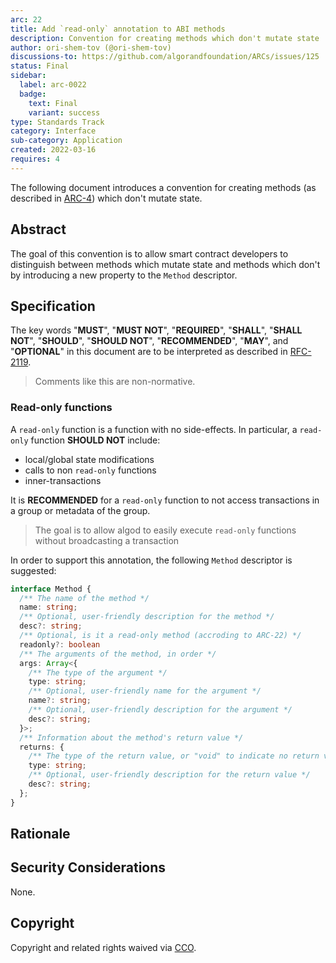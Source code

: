 ```yaml
---
arc: 22
title: Add `read-only` annotation to ABI methods
description: Convention for creating methods which don't mutate state
author: ori-shem-tov (@ori-shem-tov)
discussions-to: https://github.com/algorandfoundation/ARCs/issues/125
status: Final
sidebar:
  label: arc-0022
  badge:
    text: Final
    variant: success
type: Standards Track
category: Interface
sub-category: Application
created: 2022-03-16
requires: 4
---
```

The following document introduces a convention for creating methods (as described in [ARC-4](/standards/arcs/arc-0004)) which don't mutate state.
## Abstract

The goal of this convention is to allow smart contract developers to distinguish between methods which mutate state and methods which don't by introducing a new property to the `Method` descriptor.

## Specification

The key words "**MUST**", "**MUST NOT**", "**REQUIRED**", "**SHALL**", "**SHALL NOT**", "**SHOULD**", "**SHOULD NOT**", "**RECOMMENDED**", "**MAY**", and "**OPTIONAL**" in this document are to be interpreted as described in <a href="https://www.ietf.org/rfc/rfc2119.txt">RFC-2119</a>.

> Comments like this are non-normative.

### Read-only functions

A `read-only` function is a function with no side-effects. In particular, a `read-only` function **SHOULD NOT** include:
- local/global state modifications
- calls to non `read-only` functions
- inner-transactions

It is **RECOMMENDED** for a `read-only` function to not access transactions in a group or metadata of the group.

> The goal is to allow algod to easily execute `read-only` functions without broadcasting a transaction

In order to support this annotation, the following `Method` descriptor is suggested:
```typescript
interface Method {
  /** The name of the method */
  name: string;
  /** Optional, user-friendly description for the method */
  desc?: string;
  /** Optional, is it a read-only method (accroding to ARC-22) */
  readonly?: boolean
  /** The arguments of the method, in order */
  args: Array<{
    /** The type of the argument */
    type: string;
    /** Optional, user-friendly name for the argument */
    name?: string;
    /** Optional, user-friendly description for the argument */
    desc?: string;
  }>;
  /** Information about the method's return value */
  returns: {
    /** The type of the return value, or "void" to indicate no return value. */
    type: string;
    /** Optional, user-friendly description for the return value */
    desc?: string;
  };
}
```
## Rationale

## Security Considerations

None.

## Copyright

Copyright and related rights waived via <a href="https://creativecommons.org/publicdomain/zero/1.0/">CCO</a>.
